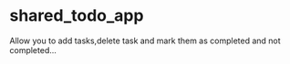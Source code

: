shared_todo_app
===============

Allow you to add tasks,delete task and mark them as completed and not completed... 

